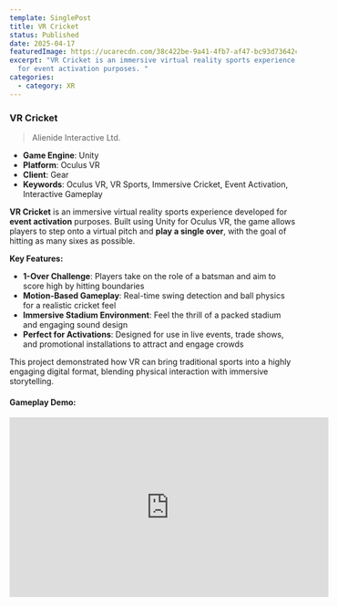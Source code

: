 ```yaml
---
template: SinglePost
title: VR Cricket
status: Published
date: 2025-04-17
featuredImage: https://ucarecdn.com/38c422be-9a41-4fb7-af47-bc93d73642c5/
excerpt: "VR Cricket is an immersive virtual reality sports experience developed
  for event activation purposes. "
categories:
  - category: XR
---
```

### VR Cricket  
>Alienide Interactive Ltd.  

- **Game Engine**: Unity  
- **Platform**: Oculus VR  
- **Client**: Gear  
- **Keywords**: Oculus VR, VR Sports, Immersive Cricket, Event Activation, Interactive Gameplay  

**VR Cricket** is an immersive virtual reality sports experience developed for **event activation** purposes. Built using Unity for Oculus VR, the game allows players to step onto a virtual pitch and **play a single over**, with the goal of hitting as many sixes as possible.

**Key Features:**
- **1-Over Challenge**: Players take on the role of a batsman and aim to score high by hitting boundaries  
- **Motion-Based Gameplay**: Real-time swing detection and ball physics for a realistic cricket feel  
- **Immersive Stadium Environment**: Feel the thrill of a packed stadium and engaging sound design  
- **Perfect for Activations**: Designed for use in live events, trade shows, and promotional installations to attract and engage crowds  

This project demonstrated how VR can bring traditional sports into a highly engaging digital format, blending physical interaction with immersive storytelling.

#### Gameplay Demo:
<iframe width="560" height="315" src="https://www.youtube.com/embed/e-qzQXy_gnk" frameborder="0" allow="accelerometer; autoplay; encrypted-media; gyroscope; picture-in-picture" allowfullscreen></iframe>
